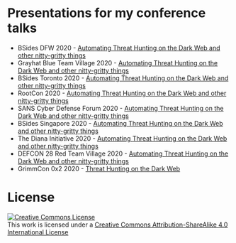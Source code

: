 # Presentations for my conference talks

- BSides DFW 2020 - [Automating Threat Hunting on the Dark Web and other nitty-gritty things](BSides%20DFW%202020/Automate_Dark_Web_Hunting.pdf)
- Grayhat Blue Team Village 2020 - [Automating Threat Hunting on the Dark Web and other nitty-gritty things](Grayhat%20Blue%20Team%20Village%202020/Automate_Dark_Web_Hunting.pdf)
- BSides Toronto 2020 - [Automating Threat Hunting on the Dark Web and other nitty-gritty things](BSides%20Toronto%202020/Automate_Dark_Web_Hunting.pdf)
- RootCon 2020 - [Automating Threat Hunting on the Dark Web and other nitty-gritty things](RootCon%202020/Automate_Dark_Web_Hunting.pdf)
- SANS Cyber Defense Forum 2020 - [Automating Threat Hunting on the Dark Web and other nitty-gritty things](SANS%20Cyber%20Defense%20Forum%202020/Automate_Dark_Web_Hunting.pdf)
- BSides Singapore 2020 - [Automating Threat Hunting on the Dark Web and other nitty-gritty things](BSides%20Singapore%202020/Automate_Dark_Web_Hunting.pdf)
- The Diana Initiative 2020 - [Automating Threat Hunting on the Dark Web and other nitty-gritty things](The%20Diana%20Initiative%202020/Automate_Dark_Web_Hunting.pdf)
- DEFCON 28 Red Team Village 2020 - [Automating Threat Hunting on the Dark Web and other nitty-gritty things](DEFCON%2028%20Red%20Team%20Village%202020/Automate_Dark_Web_Hunting.pdf)
- GrimmCon 0x2 2020 - [Threat Hunting on the Dark Web](GrimmCon%200x2%202020/Threat_Hunting_on_the_Dark_Web.pdf)



# License

<a rel="license" href="http://creativecommons.org/licenses/by-sa/4.0/"><img alt="Creative Commons License" style="border-width:0" src="https://i.creativecommons.org/l/by-sa/4.0/88x31.png" /></a><br />This work is licensed under a <a rel="license" href="http://creativecommons.org/licenses/by-sa/4.0/">Creative Commons Attribution-ShareAlike 4.0 International License</a>
